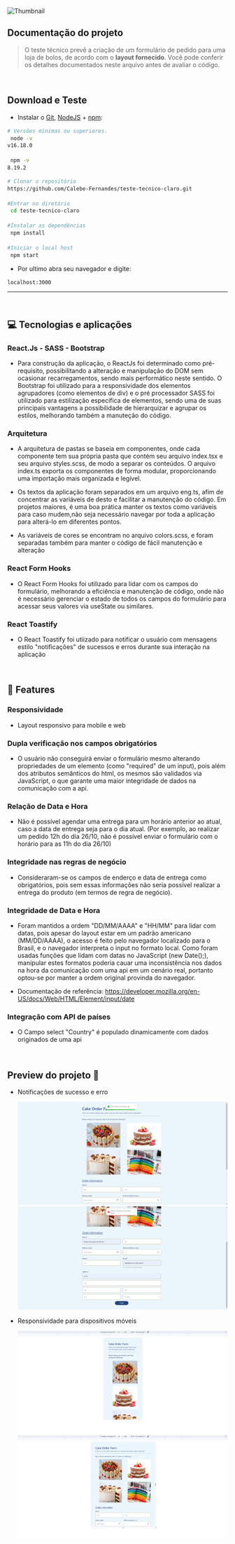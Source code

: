 

<img src="https://4maos.com.br/wp-content/uploads/2022/06/dplnews_claro_mc100222.jpeg"  alt="Thumbnail">

## Documentação do projeto

> O teste técnico prevê a criação de um formulário de pedido para uma loja de bolos, de acordo com o <b>layout fornecido</b>. Você pode conferir os detalhes documentados neste arquivo antes de avaliar o código.

<br>

##  Download e Teste

-  Instalar o [Git](https://git-scm.com/), [NodeJS](https://nodejs.org/pt-br/download/) + [npm](https://www.npmjs.com/get-npm):

```bash
# Versões mínimas ou superiores.
 node -v
v16.18.0

 npm -v
8.19.2
```

```bash
# Clonar o repositório
https://github.com/Calebe-Fernandes/teste-tecnico-claro.git

#Entrar no diretório
 cd teste-tecnico-claro

#Instalar as dependências
 npm install

#Iniciar o local host
 npm start
```

- Por ultimo abra seu navegador e digite:

```
localhost:3000
```

---

<br>

## 💻 Tecnologias e aplicações
<h3>React.Js - SASS - Bootstrap </h3>

* Para construção da aplicação, o ReactJs foi determinado como pré-requisito, possibilitando a alteração e manipulação do DOM sem ocasionar recarregamentos, sendo mais performático neste sentido. O Bootstrap foi utilizado para a responsividade dos elementos agrupadores (como elementos de div) e o pré processador SASS foi utilizado para estilização específica de elementos, sendo uma de suas principais vantagens a possibilidade de hierarquizar e agrupar os estilos, melhorando também a manuteção do código.

<h3>Arquitetura</h3>

* A arquitetura de pastas se baseia em componentes, onde cada componente tem sua própria pasta que contém seu arquivo index.tsx e seu arquivo styles.scss, de modo
a separar os conteúdos. O arquivo index.ts exporta os componentes de forma modular, proporcionando uma importação mais organizada e legível.

* Os textos da aplicação foram separados em um arquivo eng.ts, afim de concentrar as variáveis de desto e facilitar a manutenção do código. Em projetos maiores,
é uma boa prática manter os textos como variáveis para caso mudem,não seja necessário navegar por toda a aplicação para alterá-lo em diferentes pontos.

* As variáveis de cores se encontram no arquivo colors.scss, e foram separadas também para manter o código de fácil manutenção e alteração

<h3>React Form Hooks</h3>

* O React Form Hooks foi utilizado para lidar com os campos do formulário, melhorando a eficiência e manutenção de código, onde não é necessário gerenciar o estado
de todos os campos do formulário para acessar seus valores via useState ou similares.

<h3>React Toastify</h3>

* O React Toastify foi utiizado para notificar o usuário com mensagens estilo "notificações" de sucessos e erros durante sua interação na aplicação

<br>


## 🚀 Features

### Responsividade
* Layout responsivo para mobile e web

### Dupla verificação nos campos obrigatórios
* O usuário não conseguirá enviar o formulário mesmo alterando propriedades de um elemento (como "required" de um input), pois além dos atributos semânticos do html, os mesmos são validados via
JavaScript, o que garante uma maior integridade de dados na comunicação com a api.

### Relação de Data e Hora 
* Não é possível agendar uma entrega para um horário anterior ao atual, caso a data de entrega seja para o dia atual.
(Por exemplo, ao realizar um pedido 12h do dia 26/10, não é possível enviar o formulário com o horário para as 11h do dia 26/10)

###  Integridade nas regras de negócio
* Consideraram-se os campos de enderço e data de entrega como obrigatórios, pois sem essas informações não seria possível realizar a entrega do produto (em termos de regra de negócio).

### Integridade de Data e Hora
* Foram mantidos a ordem "DD/MM/AAAA" e "HH/MM" para lidar com datas, pois apesar do layout estar em um padrão americano (MM/DD/AAAA), o acesso é feito pelo navegador localizado para o Brasil,
e o navegador interpreta o input no formato local. Como foram usadas funções que lidam com datas no JavaScript (new Date();), manipular estes formatos poderia cauar uma inconsistência
nos dados na hora da comunicação com uma api em um cenário real, portanto optou-se por manter a ordem original provinda do navegador.

* Documentação de referência: https://developer.mozilla.org/en-US/docs/Web/HTML/Element/input/date


### Integração com API de países
* O Campo select "Country" é populado dinamicamente com dados originados de uma api

<br>

## Preview do projeto 👀

* Notificações de sucesso e erro

  <img src="https://github.com/Calebe-Fernandes/assets/blob/main/Captura%20de%20tela%202023-10-25%20120457.png?raw=true" alt="Thumbnail">
  <img src="https://github.com/Calebe-Fernandes/assets/blob/main/Captura%20de%20tela%202023-10-25%20120531.png?raw=true" alt="Thumbnail">

* Responsividade para dispositivos móveis

  <img src="https://github.com/Calebe-Fernandes/assets/blob/main/Captura%20de%20tela%202023-10-25%20120659.png?raw=true" alt="Thumbnail">
  <img src="https://github.com/Calebe-Fernandes/assets/blob/main/Captura%20de%20tela%202023-10-25%20120727.png?raw=true" alt="Thumbnail">
  
  

